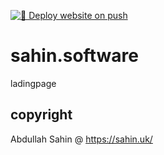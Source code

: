 
[![🚀 Deploy website on push](https://github.com/abdellaui/sahin.software/actions/workflows/main.yml/badge.svg?branch=main)](https://github.com/abdellaui/sahin.software/actions/workflows/main.yml)

# sahin.software

ladingpage


## copyright
Abdullah Sahin @ https://sahin.uk/